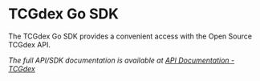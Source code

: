 # TCGdex Go SDK

The TCGdex Go SDK provides a convenient access with the Open Source TCGdex API.

_The full API/SDK documentation is available at [API Documentation - TCGdex](https://www.tcgdex.dev)_
